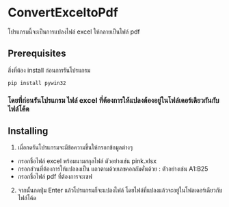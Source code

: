 # ConvertExceltoPdf
โปรแกรมนี้จะเป็นการแปลงไฟล์ excel ให้กลายเป็นไฟล์ pdf

## Prerequisites
สิ่งที่ต้อง install ก่อนการรันโปรแกรม
```
pip install pywin32
```
### โดยที่ก่อนรันโปรแกรม ไฟล์ excel ที่ต้องการให้แปลงต้องอยู่ในโฟล์เดอร์เดียวกันกับไฟล์โค้ด

## Installing

1. เมื่อกดรันโปรแกรมจะมีข้อความขึ้นให้กรอกข้อมูลต่างๆ
  - กรอกชื่อไฟล์ excel พร้อมนามสกุลไฟล์ ตัวอย่างเช่น pink.xlsx
  - กรอกส่วนที่ต้องการให้แปลลงเป็น แถวตามด้วยเลขคอลลัมคั่นด้วย : ตัวอย่างเช่น A1:B25
  - กรอกชื่อไฟล์ pdf ที่ต้องการจะเซฟ
2. จากนั้นกดปุ่ม Enter แล้วโปรแกรมก็จะแปลงไฟล์ โดยไฟล์ที่แปลงแล้วจะอยู่ในโฟลเดอร์เดียวกับไฟล์โค้ด
